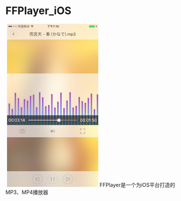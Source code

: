 # FFPlayer_iOS
![]()
![](https://github.com/MuZeQiu/FFPlayer_iOS/blob/master/IMG_0715.PNG)
FFPlayer是一个为iOS平台打造的MP3、MP4播放器
